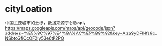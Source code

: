 # cityLoation
中国主要城市的坐标，数据来源于谷歌api，https://maps.googleapis.com/maps/api/geocode/json?address=%E5%8C%97%E4%BA%AC%E5%B8%82&key=AIzaSyDFIHfs9c_NSbtoGfiCcOFXIy53e6tP2PQ
